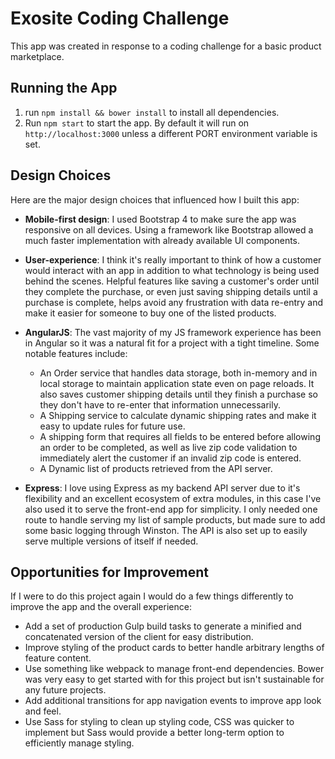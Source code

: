# Exosite Coding Challenge
This app was created in response to a coding challenge for a basic product marketplace.

## Running the App
1. run `npm install && bower install` to install all dependencies.
2. Run `npm start` to start the app. By default it will run on `http://localhost:3000` unless a different PORT environment
   variable is set.

## Design Choices
Here are the major design choices that influenced how I built this app:

* **Mobile-first design**: I used Bootstrap 4 to make sure the app was responsive on all devices. 
Using a framework like Bootstrap allowed a much faster implementation with already available
UI components.

* **User-experience**: I think it's really important to think of how a customer would interact with an app in addition to
 what technology is being used behind the scenes. Helpful features like saving a customer's order 
until they complete the purchase, or even just saving shipping details until a purchase is complete, helps
 avoid any frustration with data re-entry and make it easier for someone to buy one of the listed products. 

* **AngularJS**: The vast majority of my JS framework experience has been in Angular so it was a natural fit
for a project with a tight timeline. Some notable features include:
    * An Order service that handles data storage, both in-memory and in local storage to maintain
      application state even on page reloads. It also saves customer shipping details until they 
      finish a purchase so they don't have to re-enter that information unnecessarily. 
    * A Shipping service to calculate dynamic shipping rates and make it easy to update rules for future
      use.
    * A shipping form that requires all fields to be entered before allowing an order to be completed,
      as well as live zip code validation to immediately alert the customer if an invalid zip code is entered. 
    * A Dynamic list of products retrieved from the API server.
      
* **Express**: I love using Express as my backend API server due to it's flexibility and an excellent ecosystem of 
extra modules, in this case I've also used it to serve the front-end app for simplicity. I only needed one route
to handle serving my list of sample products, but made sure to add some basic logging through Winston. The API 
is also set up to easily serve multiple versions of itself if needed.

## Opportunities for Improvement
If I were to do this project again I would do a few things differently to improve the app and the overall experience:
* Add a set of production Gulp build tasks to generate a minified and concatenated version of the client for easy distribution.
* Improve styling of the product cards to better handle arbitrary lengths of feature content.
* Use something like webpack to manage front-end dependencies. Bower was very easy to get started with for this project 
  but isn't sustainable for any future projects.
* Add additional transitions for app navigation events to improve app look and feel.
* Use Sass for styling to clean up styling code, CSS was quicker to implement but Sass would provide a better long-term
  option to efficiently manage styling.